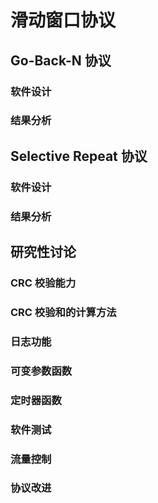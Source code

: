 # 滑动窗口协议

## Go-Back-N 协议

### 软件设计

### 结果分析

## Selective Repeat 协议

### 软件设计

### 结果分析

## 研究性讨论

### CRC 校验能力

### CRC 校验和的计算方法

### 日志功能

### 可变参数函数

### 定时器函数

### 软件测试

### 流量控制

### 协议改进